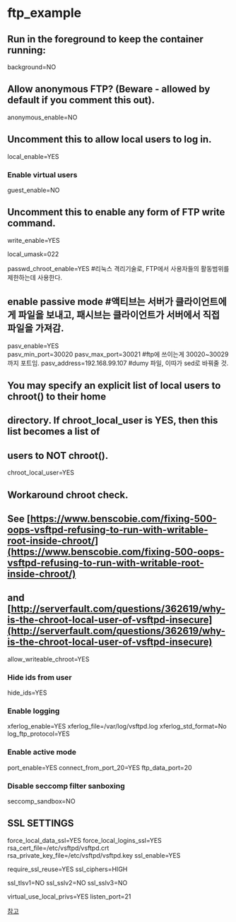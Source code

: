 # ftp\_example

## Run in the foreground to keep the container running:

background=NO

## Allow anonymous FTP? \(Beware - allowed by default if you comment this out\).

anonymous\_enable=NO

## Uncomment this to allow local users to log in.

local\_enable=YES

### Enable virtual users

guest\_enable=NO

## Uncomment this to enable any form of FTP write command.

write\_enable=YES

local\_umask=022

passwd\_chroot\_enable=YES \#리눅스 격리기술로, FTP에서 사용자들의 활동범위를 제한하는데 사용한다.

## enable passive mode \#액티브는 서버가 클라이언트에게 파일을 보내고, 패시브는 클라이언트가 서버에서 직접 파일을 가져감.

pasv\_enable=YES  
pasv\_min\_port=30020 pasv\_max\_port=30021 \#ftp에 쓰이는게 30020~30029까지 포트임. pasv\_address=192.168.99.107 \#dumy 파일, 이따가 sed로 바꿔줄 것.

## You may specify an explicit list of local users to chroot\(\) to their home

## directory. If chroot\_local\_user is YES, then this list becomes a list of

## users to NOT chroot\(\).

chroot\_local\_user=YES

## Workaround chroot check.

## See [https://www.benscobie.com/fixing-500-oops-vsftpd-refusing-to-run-with-writable-root-inside-chroot/](https://www.benscobie.com/fixing-500-oops-vsftpd-refusing-to-run-with-writable-root-inside-chroot/)

## and [http://serverfault.com/questions/362619/why-is-the-chroot-local-user-of-vsftpd-insecure](http://serverfault.com/questions/362619/why-is-the-chroot-local-user-of-vsftpd-insecure)

allow\_writeable\_chroot=YES

### Hide ids from user

hide\_ids=YES

### Enable logging

xferlog\_enable=YES xferlog\_file=/var/log/vsftpd.log xferlog\_std\_format=No log\_ftp\_protocol=YES

### Enable active mode

port\_enable=YES connect\_from\_port\_20=YES ftp\_data\_port=20

### Disable seccomp filter sanboxing

seccomp\_sandbox=NO

## SSL SETTINGS

force\_local\_data\_ssl=YES force\_local\_logins\_ssl=YES rsa\_cert\_file=/etc/vsftpd/vsftpd.crt rsa\_private\_key\_file=/etc/vsftpd/vsftpd.key ssl\_enable=YES

require\_ssl\_reuse=YES ssl\_ciphers=HIGH

ssl\_tlsv1=NO ssl\_sslv2=NO ssl\_sslv3=NO

virtual\_use\_local\_privs=YES listen\_port=21

[참고](http://vsftpd.beasts.org/vsftpd_conf.html)

